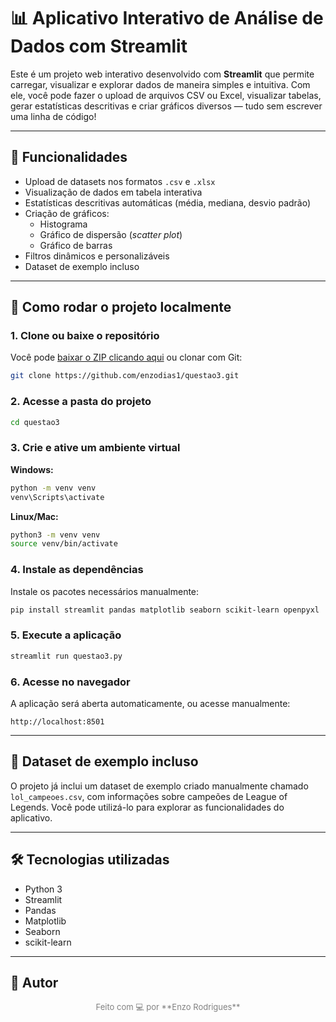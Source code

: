 
# 📊 Aplicativo Interativo de Análise de Dados com Streamlit

Este é um projeto web interativo desenvolvido com **Streamlit** que permite carregar, visualizar e explorar dados de maneira simples e intuitiva. Com ele, você pode fazer o upload de arquivos CSV ou Excel, visualizar tabelas, gerar estatísticas descritivas e criar gráficos diversos — tudo sem escrever uma linha de código!

---

## 📌 Funcionalidades

- Upload de datasets nos formatos `.csv` e `.xlsx`
- Visualização de dados em tabela interativa
- Estatísticas descritivas automáticas (média, mediana, desvio padrão)
- Criação de gráficos:
  - Histograma
  - Gráfico de dispersão (*scatter plot*)
  - Gráfico de barras
- Filtros dinâmicos e personalizáveis
- Dataset de exemplo incluso

---

## 🚀 Como rodar o projeto localmente

### 1. Clone ou baixe o repositório

Você pode [baixar o ZIP clicando aqui](#) ou clonar com Git:

```bash
git clone https://github.com/enzodias1/questao3.git
```

### 2. Acesse a pasta do projeto

```bash
cd questao3
```

### 3. Crie e ative um ambiente virtual

**Windows:**

```bash
python -m venv venv
venv\Scripts\activate
```

**Linux/Mac:**

```bash
python3 -m venv venv
source venv/bin/activate
```

### 4. Instale as dependências

Instale os pacotes necessários manualmente:

```bash
pip install streamlit pandas matplotlib seaborn scikit-learn openpyxl
```

### 5. Execute a aplicação

```bash
streamlit run questao3.py
```

### 6. Acesse no navegador

A aplicação será aberta automaticamente, ou acesse manualmente:

```
http://localhost:8501
```

---

## 🧪 Dataset de exemplo incluso

O projeto já inclui um dataset de exemplo criado manualmente chamado `lol_campeoes.csv`, com informações sobre campeões de League of Legends. Você pode utilizá-lo para explorar as funcionalidades do aplicativo.

---

## 🛠 Tecnologias utilizadas

- Python 3
- Streamlit
- Pandas
- Matplotlib
- Seaborn
- scikit-learn

---

## 👤 Autor

<p style="text-align: center; font-size: 13px; color: gray">
Feito com 💻 por **Enzo Rodrigues**
</p>

